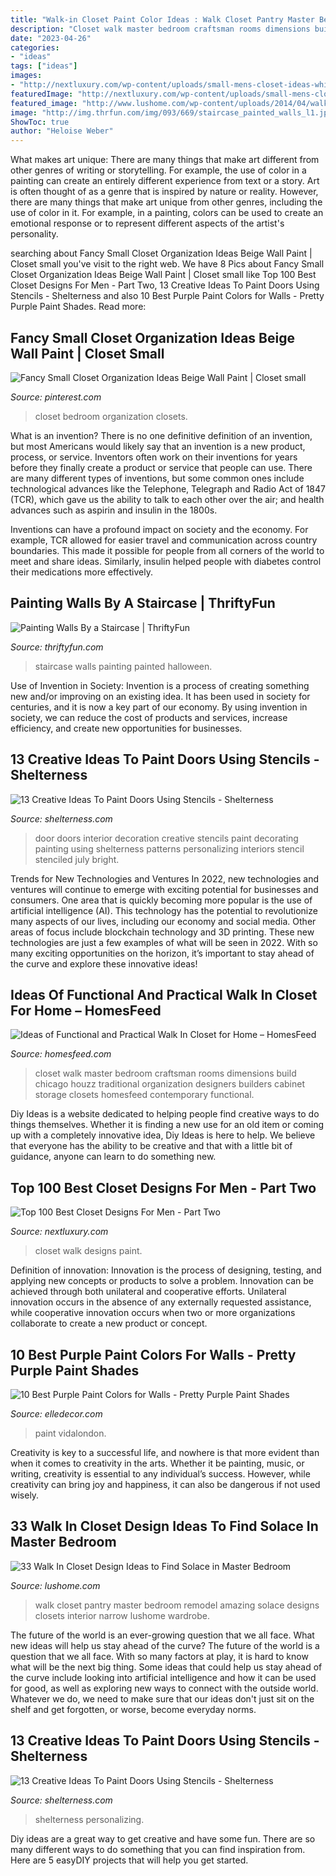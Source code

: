 ```yaml
---
title: "Walk-in Closet Paint Color Ideas : Walk Closet Pantry Master Bedroom Remodel Amazing Solace Designs Closets Interior Narrow Lushome Wardrobe"
description: "Closet walk master bedroom craftsman rooms dimensions build chicago houzz traditional organization designers builders cabinet storage closets homesfeed contemporary functional"
date: "2023-04-26"
categories:
- "ideas"
tags: ["ideas"]
images:
- "http://nextluxury.com/wp-content/uploads/small-mens-closet-ideas-white-paint.jpg"
featuredImage: "http://nextluxury.com/wp-content/uploads/small-mens-closet-ideas-white-paint.jpg"
featured_image: "http://www.lushome.com/wp-content/uploads/2014/04/walk-in-closets-closet-organization-interior-design-ideas-9.jpg"
image: "http://img.thrfun.com/img/093/669/staircase_painted_walls_l1.jpg"
ShowToc: true
author: "Heloise Weber"
---
```



What makes art unique: There are many things that make art different from other genres of writing or storytelling. For example, the use of color in a painting can create an entirely different experience from text or a story.
Art is often thought of as a genre that is inspired by nature or reality. However, there are many things that make art unique from other genres, including the use of color in it. For example, in a painting, colors can be used to create an emotional response or to represent different aspects of the artist's personality.

	

		
searching about Fancy Small Closet Organization Ideas Beige Wall Paint | Closet small you've visit to the right web. We have 8 Pics about Fancy Small Closet Organization Ideas Beige Wall Paint | Closet small like Top 100 Best Closet Designs For Men - Part Two, 13 Creative Ideas To Paint Doors Using Stencils - Shelterness and also 10 Best Purple Paint Colors for Walls - Pretty Purple Paint Shades. Read more:
		
    
## Fancy Small Closet Organization Ideas Beige Wall Paint | Closet Small

<img loading=lazy src="https://i.pinimg.com/736x/5e/62/03/5e6203f3e486026255cb8adf88e3ef27--closet-remodel-small-closets.jpg" onerror="this.onerror=null;this.src='https://tse2.mm.bing.net/th?id=OIP.OXx6TvhrEQ_bscskX5O-dAHaLH&amp;pid=15.1';" alt="Fancy Small Closet Organization Ideas Beige Wall Paint | Closet small">

_Source: pinterest.com_

>closet bedroom organization closets. 

	

What is an invention?
There is no one definitive definition of an invention, but most Americans would likely say that an invention is a new product, process, or service.  Inventors often work on their inventions for years before they finally create a product or service that people can use. 
There are many different types of inventions, but some common ones include technological advances like the Telephone, Telegraph and Radio Act of 1847 (TCR), which gave us the ability to talk to each other over the air; and health advances such as aspirin and insulin in the 1800s. 

Inventions can have a profound impact on society and the economy. For example, TCR allowed for easier travel and communication across country boundaries. This made it possible for people from all corners of the world to meet and share ideas. Similarly, insulin helped people with diabetes control their medications more effectively.

    
## Painting Walls By A Staircase | ThriftyFun

<img loading=lazy src="http://img.thrfun.com/img/093/669/staircase_painted_walls_l1.jpg" onerror="this.onerror=null;this.src='https://tse2.mm.bing.net/th?id=OIP.Z08rXGAQXMLsFliS3Ob8TgHaJ4&amp;pid=15.1';" alt="Painting Walls By a Staircase | ThriftyFun">

_Source: thriftyfun.com_

>staircase walls painting painted halloween. 

	

Use of Invention in Society:
Invention is a process of creating something new and/or improving on an existing idea. It has been used in society for centuries, and it is now a key part of our economy. By using invention in society, we can reduce the cost of products and services, increase efficiency, and create new opportunities for businesses.

    
## 13 Creative Ideas To Paint Doors Using Stencils - Shelterness

<img loading=lazy src="http://i.shelterness.com/decorating-doors-with-stencils-6.jpg" onerror="this.onerror=null;this.src='https://tse2.mm.bing.net/th?id=OIP.drVYAIkvCbb0LWTvdXAUdQAAAA&amp;pid=15.1';" alt="13 Creative Ideas To Paint Doors Using Stencils - Shelterness">

_Source: shelterness.com_

>door doors interior decoration creative stencils paint decorating painting using shelterness patterns personalizing interiors stencil stenciled july bright. 

	

Trends for New Technologies and Ventures
In 2022, new technologies and ventures will continue to emerge with exciting potential for businesses and consumers. One area that is quickly becoming more popular is the use of artificial intelligence (AI). This technology has the potential to revolutionize many aspects of our lives, including our economy and social media. Other areas of focus include blockchain technology and 3D printing. These new technologies are just a few examples of what will be seen in 2022. With so many exciting opportunities on the horizon, it’s important to stay ahead of the curve and explore these innovative ideas!

    
## Ideas Of Functional And Practical Walk In Closet For Home – HomesFeed

<img loading=lazy src="http://homesfeed.com/wp-content/uploads/2017/02/contemporary-walk-in-closet-in-white-with-wire-made-basket-for-storage.jpg" onerror="this.onerror=null;this.src='https://tse4.mm.bing.net/th?id=OIP.62f6RsWgXJCwCuUF6--bYQHaJ2&amp;pid=15.1';" alt="Ideas of Functional and Practical Walk In Closet for Home – HomesFeed">

_Source: homesfeed.com_

>closet walk master bedroom craftsman rooms dimensions build chicago houzz traditional organization designers builders cabinet storage closets homesfeed contemporary functional. 

	

Diy Ideas is a website dedicated to helping people find creative ways to do things themselves. Whether it is finding a new use for an old item or coming up with a completely innovative idea, Diy Ideas is here to help. We believe that everyone has the ability to be creative and that with a little bit of guidance, anyone can learn to do something new.

    
## Top 100 Best Closet Designs For Men - Part Two

<img loading=lazy src="http://nextluxury.com/wp-content/uploads/small-mens-closet-ideas-white-paint.jpg" onerror="this.onerror=null;this.src='https://tse4.mm.bing.net/th?id=OIP.gWyt5lJhEiRAolXHefYNWgHaHa&amp;pid=15.1';" alt="Top 100 Best Closet Designs For Men - Part Two">

_Source: nextluxury.com_

>closet walk designs paint. 

	

Definition of innovation:
Innovation is the process of designing, testing, and applying new concepts or products to solve a problem. Innovation can be achieved through both unilateral and cooperative efforts. Unilateral innovation occurs in the absence of any externally requested assistance, while cooperative innovation occurs when two or more organizations collaborate to create a new product or concept.

    
## 10 Best Purple Paint Colors For Walls - Pretty Purple Paint Shades

<img loading=lazy src="https://hips.hearstapps.com/hmg-prod.s3.amazonaws.com/images/light-purple-closet-1530557590.jpg?crop=0.895xw:1.00xh;0.105xw,0&amp;resize=768:*" onerror="this.onerror=null;this.src='https://tse3.mm.bing.net/th?id=OIP.1x0bwT-yO0X75SZTs0s13AHaLF&amp;pid=15.1';" alt="10 Best Purple Paint Colors for Walls - Pretty Purple Paint Shades">

_Source: elledecor.com_

>paint vidalondon. 

	

Creativity is key to a successful life, and nowhere is that more evident than when it comes to creativity in the arts. Whether it be painting, music, or writing, creativity is essential to any individual’s success. However, while creativity can bring joy and happiness, it can also be dangerous if not used wisely.

    
## 33 Walk In Closet Design Ideas To Find Solace In Master Bedroom

<img loading=lazy src="http://www.lushome.com/wp-content/uploads/2014/04/walk-in-closets-closet-organization-interior-design-ideas-9.jpg" onerror="this.onerror=null;this.src='https://tse2.mm.bing.net/th?id=OIP.BSGCNeYnXFlq-acklwrFqwHaLG&amp;pid=15.1';" alt="33 Walk In Closet Design Ideas to Find Solace in Master Bedroom">

_Source: lushome.com_

>walk closet pantry master bedroom remodel amazing solace designs closets interior narrow lushome wardrobe. 

	

The future of the world is an ever-growing question that we all face. What new ideas will help us stay ahead of the curve?
The future of the world is a question that we all face. With so many factors at play, it is hard to know what will be the next big thing. Some ideas that could help us stay ahead of the curve include looking into artificial intelligence and how it can be used for good, as well as exploring new ways to connect with the outside world. Whatever we do, we need to make sure that our ideas don't just sit on the shelf and get forgotten, or worse, become everyday norms.

    
## 13 Creative Ideas To Paint Doors Using Stencils - Shelterness

<img loading=lazy src="https://i.shelterness.com/decorating-doors-with-stencils-7.jpg" onerror="this.onerror=null;this.src='https://tse2.mm.bing.net/th?id=OIP.QscQuD-hCehZajY9HmzyMwAAAA&amp;pid=15.1';" alt="13 Creative Ideas To Paint Doors Using Stencils - Shelterness">

_Source: shelterness.com_

>shelterness personalizing. 

	

Diy ideas are a great way to get creative and have some fun. There are so many different ways to do something that you can find inspiration from. Here are 5 easyDIY projects that will help you get started.

